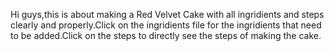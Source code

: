 Hi guys,this is about making a Red Velvet Cake with all ingridients and steps clearly and properly.Click on the ingridients file for the ingridients that need to be added.Click on the steps to directly see the steps of making the cake.